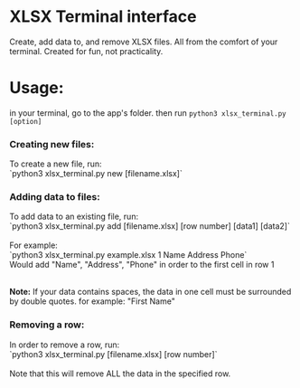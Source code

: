 # XLSX Terminal interface
<p>Create, add data to, and remove XLSX files. All from the comfort of your terminal. Created for fun, not practicality.</p>

# Usage:
in your terminal, go to the app's folder. then run `python3 xlsx_terminal.py [option]`

<h3>Creating new files:</h3>
To create a new file, run: <br>
`python3 xlsx_terminal.py new [filename.xlsx]`

<h3>Adding data to files:</h3>
To add data to an existing file, run: <br>
`python3 xlsx_terminal.py add [filename.xlsx] [row number] [data1] [data2]` <br><br>
For example: <br>
`python3 xlsx_terminal.py example.xlsx 1 Name Address Phone` <br> 
Would add "Name", "Address", "Phone" in order to the first cell in row 1 <br> <br>

<b>Note:</b> If your data contains spaces, the data in one cell must be surrounded by double quotes.
for example: "First Name"

<h3>Removing a row:</h3>
In order to remove a row, run: <br>
`python3 xlsx_terminal.py [filename.xlsx] [row number]` <br><br>
Note that this will remove ALL the data in the specified row. 
